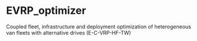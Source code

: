 # EVRP_optimizer
Coupled fleet, infrastructure and deployment optimization of heterogeneous van fleets with alternative drives (E-C-VRP-HF-TW)
